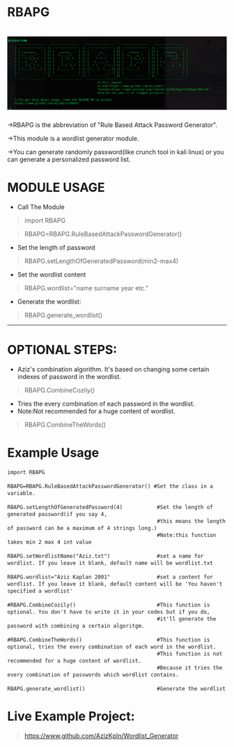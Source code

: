 

# RBAPG

# ![](module_image/RBAPG.png)

->RBAPG is the abbreviation of "Rule Based Attack Password Generator".

->This module is a wordlist generator module.

->You can generate randomly password(like crunch tool in kali linux) or you can generate a personalized password list.


# MODULE USAGE
* Call The Module

> import RBAPG

> RBAPG=RBAPG.RuleBasedAttackPasswordGenerator()

* Set the length of password

> RBAPG.setLengthOfGeneratedPassword(min2-max4)

* Set the wordlist content
> RBAPG.wordlist="name surname year etc."

* Generate the wordlist:
> RBAPG.generate_wordlist()

--------------------------------------------------------------------------------------------
# OPTIONAL STEPS:

* Aziz's combination algorithm. It's based on changing some certain indexes of password in the wordlist.

> RBAPG.CombineCozily()

* Tries the every combination of each password in the wordlist.
* Note:Not recommended for a huge content of wordlist.
> RBAPG.CombineTheWords()

# Example Usage
```
import RBAPG

RBAPG=RBAPG.RuleBasedAttackPasswordGenerator() #Set the class in a variable.

RBAPG.setLengthOfGeneratedPassword(4)           #Set the length of generated password(if you say 4,
                                                #this means the length of password can be a maximum of 4 strings long.)
                                                #Note:this function takes min 2 max 4 int value

RBAPG.setWordlistName("Aziz.txt")               #set a name for wordlist. If you leave it blank, default name will be wordlist.txt

RBAPG.wordlist="Aziz Kaplan 2001"               #set a content for wordlist. If you leave it blank, default content will be 'You haven't specified a wordlist'

#RBAPG.CombineCozily()                          #This function is optional. You don't have to write it in your codes but if you do,
                                                #it'll generate the password with combining a certain algoritgm.

#RBAPG.CombineTheWords()                        #This function is optional, tries the every combination of each word in the wordlist.
                                                #This function is not recommended for a huge content of wordlist.
                                                #Because it tries the every combination of passwords which wordlist contains.

RBAPG.generate_wordlist()                       #Generate the wordlist
```

# Live Example Project:
> https://www.github.com/AzizKpln/Wordlist_Generator
